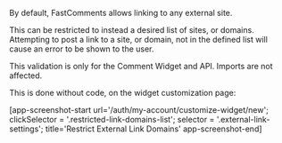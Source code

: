 By default, FastComments allows linking to any external site.

This can be restricted to instead a desired list of sites, or domains. Attempting to post a link to a site, or domain,
not in the defined list will cause an error to be shown to the user.

This validation is only for the Comment Widget and API. Imports are not affected.

This is done without code, on the widget customization page:

[app-screenshot-start url='/auth/my-account/customize-widget/new'; clickSelector = '.restricted-link-domains-list'; selector = '.external-link-settings'; title='Restrict External Link Domains' app-screenshot-end]
